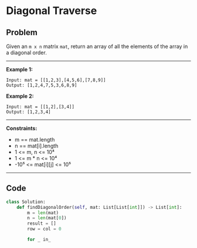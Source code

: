 # Diagonal Traverse

## Problem
Given an `m x n` matrix `mat`, return an array of all the elements of the array in a diagonal order.

---

**Example 1:**
```
Input: mat = [[1,2,3],[4,5,6],[7,8,9]]
Output: [1,2,4,7,5,3,6,8,9]
```

**Example 2:**
```
Input: mat = [[1,2],[3,4]]
Output: [1,2,3,4]
```

---

**Constraints:**
- m == mat.length  
- n == mat[i].length  
- 1 <= m, n <= 10⁴  
- 1 <= m * n <= 10⁴  
- -10⁵ <= mat[i][j] <= 10⁵  

---

## Code
```python
class Solution:
    def findDiagonalOrder(self, mat: List[List[int]]) -> List[int]:
        m = len(mat)
        n = len(mat[0])
        result = []
        row = col = 0

        for _ in_
